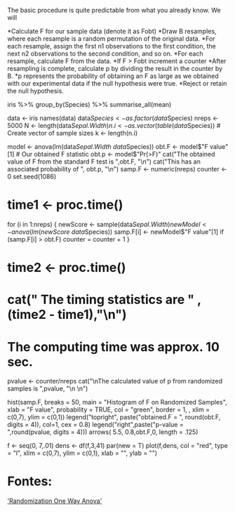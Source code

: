

The basic procedure is quite predictable from what you already know. We will

*Calculate F for our sample data (denote it as Fobt)
*Draw B resamples, where each resample is a random permutation of the original data.
	*For each resample, assign the first n1 observations to the first condition, the next n2 observations to the second condition, and so on.
	*For each resample, calculate F from the data.
	*If F > Fobt increment a counter
*After resampling is complete, calculate p by dividing the result in the counter by B.
*p represents the probability of obtaining an F as large as we obtained with our experimental data if the null hypothesis were true.
*Reject or retain the null hypothesis.



iris %>% 
    group_by(Species) %>% 
    summarise_all(mean)

data <- iris
names(data)
data$Species <- as.factor(data$Species)
nreps <- 5000
N <- length(data$Sepal.Width)
n.i <- as.vector(table(data$Species))   # Create vector of sample sizes
k <- length(n.i)

model <- anova(lm(data$Sepal.Width ~ data$Species))
obt.F <- model$"F value"[1]     # Our obtained F  statistic
obt.p <- model$"Pr(>F)"
cat("The obtained value of F from the standard F test is ",obt.F, "\n")
cat("This has an associated probability of ", obt.p,  "\n")
samp.F <- numeric(nreps)
counter <- 0
set.seed(1086)
# time1 <- proc.time()
for (i in 1:nreps) {
    newScore <- sample(data$Sepal.Width)
    newModel <- anova(lm(newScore~data$Species))
    samp.F[i] <- newModel$"F value"[1]
    if (samp.F[i] > obt.F) counter = counter + 1
}
# time2 <- proc.time()
# cat(" The timing statistics are " ,(time2 - time1),"\n")
# The computing time was approx. 10 sec.
pvalue <- counter/nreps
cat("\nThe calculated value of p from randomized samples is ",pvalue, "\n \n")

hist(samp.F, breaks = 50, main = "Histogram of F on Randomized Samples",
     xlab = "F value", probability = TRUE, col = "green", border = 1,
     , xlim = c(0,7), ylim = c(0,1))
legend("topright", paste("obtained.F = ", round(obt.F, digits = 4)), col=1,  cex = 0.8)
legend("right",paste("p-value = ",round(pvalue, digits = 4)))
arrows( 5.5, 0.8,obt.F,0, length = .125)

f <- seq(0, 7,.01)
dens <- df(f,3,41)
par(new = T)
plot(f,dens, col = "red", type = "l", xlim = c(0,7), ylim = c(0,1), xlab = "", ylab = "")

# Fontes:
['Randomization One Way Anova'](http://www.uvm.edu/~dhowell/StatPages/Randomization%20Tests/RandomOneway/RandomOneway.html)